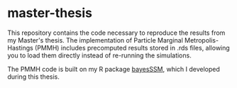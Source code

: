 # master-thesis
This repository contains the code necessary to reproduce the results from my Master's thesis. The implementation of Particle Marginal Metropolis-Hastings (PMMH) includes precomputed results stored in .rds files, allowing you to load them directly instead of re-running the simulations.

The PMMH code is built on my R package [bayesSSM](https://bjarkehautop.github.io/bayesSSM/), which I developed during this thesis.
